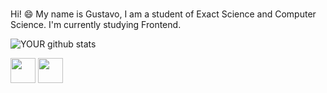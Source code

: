 ### 
Hi! 😄 
My name is Gustavo, I am a student of Exact Science and Computer Science. I'm currently studying Frontend.


![YOUR github stats](https://github-readme-stats.vercel.app/api?username=GustaRM)

<img src="https://cdn.jsdelivr.net/gh/devicons/devicon/icons/html5/html5-plain-wordmark.svg" width="40" height="40" display: flex/>
<img src="https://cdn.jsdelivr.net/gh/devicons/devicon/icons/css3/css3-plain-wordmark.svg" width="40" height="40" display: flex/>
          
          